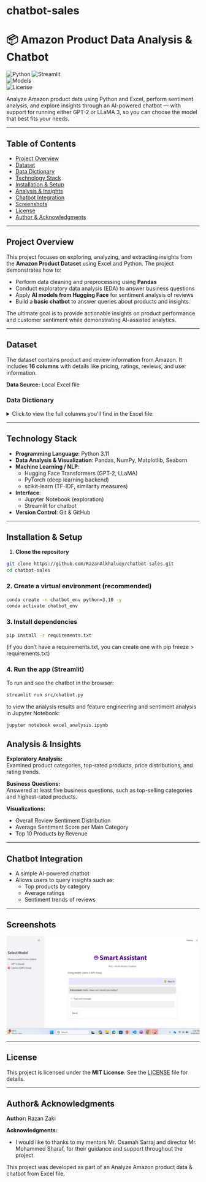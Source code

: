 # chatbot-sales

# 📦 Amazon Product Data Analysis & Chatbot

![Python](https://img.shields.io/badge/Python-3.11-green) 
![Streamlit](https://img.shields.io/badge/Framework-Streamlit-red)  
![Models](https://img.shields.io/badge/Models-GPT2%20|%20LLaMA-blueviolet)  
![License](https://img.shields.io/badge/License-MIT-yellow)

Analyze Amazon product data using Python and Excel, perform sentiment analysis, and explore insights through an AI-powered chatbot — with support for running either GPT-2 or LLaMA 3, so you can choose the model that best fits your needs.

---

## Table of Contents
- [Project Overview](#project-overview)
- [Dataset](#dataset)
- [Data Dictionary](#data-dictionary)
- [Technology Stack](#technology-stack)
- [Installation & Setup](#installation--setup)
- [Analysis & Insights](#analysis--insights)
- [Chatbot Integration](#chatbot-integration)
- [Screenshots](#screenshots)
- [License](#license)
- [Author & Acknowledgments](#author-acknowledgments)

---

## Project Overview
This project focuses on exploring, analyzing, and extracting insights from the **Amazon Product Dataset** using Excel and Python. The project demonstrates how to:  
- Perform data cleaning and preprocessing using **Pandas**  
- Conduct exploratory data analysis (EDA) to answer business questions  
- Apply **AI models from Hugging Face** for sentiment analysis of reviews  
- Build a **basic chatbot** to answer queries about products and insights.

The ultimate goal is to provide actionable insights on product performance and customer sentiment while demonstrating AI-assisted analytics.

---

## Dataset
The dataset contains product and review information from Amazon. It includes **16 columns** with details like pricing, ratings, reviews, and user information.  

**Data Source:** Local Excel file

### Data Dictionary

<details>
<summary>Click to view the full columns you'll find in the Excel file:</summary>

| Column              | Description                                   |
|--------------------|-----------------------------------------------|
| product_id         | Unique identifier for each product           |
| product_name       | Full product name                             |
| category           | Product category (may include multiple levels) |
| discounted_price   | Price after discount                          |
| actual_price       | Original price before discount                |
| discount_percentage| Discount as a percentage                      |
| rating             | Average product rating                        |
| rating_count       | Total number of ratings                       |
| about_product      | Short product description                     |
| user_id            | Unique identifier of reviewer                 |
| user_name          | Name of the reviewer                           |
| review_id          | Unique ID of the review                        |
| review_title       | Title or summary of the review                |
| review_content     | Full text of the review                        |
| img_link           | Link to the product image                      |
| product_link       | Link to the product page                        |

</details>


---

## Technology Stack
- **Programming Language**: Python 3.11  
- **Data Analysis & Visualization**: Pandas, NumPy, Matplotlib, Seaborn  
- **Machine Learning / NLP**: 
  - Hugging Face Transformers (GPT-2, LLaMA)  
  - PyTorch (deep learning backend)  
  - scikit-learn (TF-IDF, similarity measures)  
- **Interface**: 
  - Jupyter Notebook (exploration)  
  - Streamlit for chatbot
- **Version Control**: Git & GitHub  

---

## Installation & Setup
1. **Clone the repository**
```bash
git clone https://github.com/RazanAlkhaluqy/chatbot-sales.git
cd chatbot-sales
```
### 2. Create a virtual environment (recommended)
```bash
conda create -n chatbot_env python=3.10 -y
conda activate chatbot_env
```
### 3. Install dependencies

```bash
pip install -r requirements.txt
```
(if you don’t have a requirements.txt, you can create one with pip freeze > requirements.txt)

### 4. Run the app (Streamlit)
To run and see the chatbot in the browser:
```bash
streamlit run src/chatbot.py
```
to view the analysis results and feature engineering and sentiment analysis in Jupyter Notebook:
```bash
jupyter notebook excel_analysis.ipynb
```

## Analysis & Insights

**Exploratory Analysis:**  
Examined product categories, top-rated products, price distributions, and rating trends.

**Business Questions:**  
Answered at least five business questions, such as top-selling categories and highest-rated products.

**Visualizations:**  
- Overall Review Sentiment Distribution 
- Average Sentiment Score per Main Category
- Top 10 Products by Revenue

---

## Chatbot Integration

- A simple AI-powered chatbot  
- Allows users to query insights such as:  
  - Top products by category  
  - Average ratings  
  - Sentiment trends of reviews  

---

## Screenshots

![Chatbot-sales Screenshot](chatbot-picture.png)

---

## License

This project is licensed under the **MIT License**. See the [LICENSE](LICENSE) file for details.

---

## Author& Acknowledgments

**Author:** Razan Zaki  

**Acknowledgments:**  
- I would like to thanks to my mentors Mr. Osamah Sarraj and director Mr. Mohammed Sharaf, for their guidance and support throughout the project.  

This project was developed as part of an Analyze Amazon product data & chatbot from Excel file.

